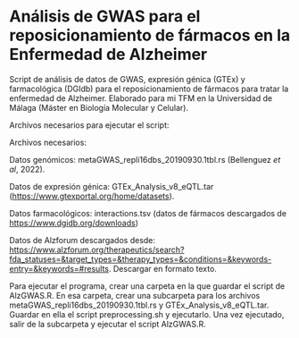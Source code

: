 # Análisis de GWAS para el reposicionamiento de fármacos en la Enfermedad de Alzheimer
Script de análisis de datos de GWAS, expresión génica (GTEx) y farmacológica (DGIdb) para el reposicionamiento de fármacos para tratar la enfermedad de Alzheimer. Elaborado para mi TFM en la Universidad de Málaga (Máster en Biología Molecular y Celular).

Archivos necesarios para ejecutar el script:

Archivos necesarios:

Datos genómicos: metaGWAS_repli16dbs_20190930.1tbl.rs (Bellenguez *et al*, 2022).

Datos de expresión génica: GTEx_Analysis_v8_eQTL.tar (https://www.gtexportal.org/home/datasets).

Datos farmacológicos: interactions.tsv (datos de fármacos descargados de https://www.dgidb.org/downloads)

Datos de Alzforum descargados desde: https://www.alzforum.org/therapeutics/search?fda_statuses=&target_types=&therapy_types=&conditions=&keywords-entry=&keywords=#results. Descargar en formato texto.

Para ejecutar el programa, crear una carpeta en la que guardar el script de AlzGWAS.R. En esa carpeta, crear una subcarpeta para los archivos metaGWAS_repli16dbs_20190930.1tbl.rs y GTEx_Analysis_v8_eQTL.tar. Guardar en ella el script preprocessing.sh y ejecutarlo. Una vez ejecutado, salir de la subcarpeta y ejecutar el script AlzGWAS.R.
